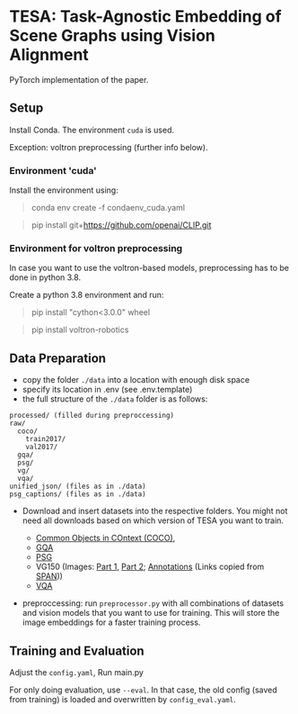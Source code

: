 # TESA: Task-Agnostic Embedding of Scene Graphs using Vision Alignment
PyTorch implementation of the paper.

## Setup

Install Conda. The environment `cuda` is used.

Exception: voltron preprocessing (further info below).

### Environment 'cuda'
Install the environment using:
> conda env create -f condaenv_cuda.yaml

> pip install git+https://github.com/openai/CLIP.git
### Environment for voltron preprocessing
In case you want to use the voltron-based models, preprocessing has to be done in python 3.8.
 
Create a python 3.8 environment and run:
> pip install "cython<3.0.0" wheel

> pip install voltron-robotics

## Data Preparation
- copy the folder `./data` into a location with enough disk space
- specify its location in .env (see .env.template)
- the full structure of the `./data` folder is as follows: 
```
processed/ (filled during preproccessing)
raw/
  coco/
    train2017/
    val2017/
  gqa/
  psg/
  vg/
  vqa/
unified_json/ (files as in ./data)
psg_captions/ (files as in ./data)
```
- Download and insert datasets into the respective folders. You might not need all downloads based on which version of TESA you want to train.
  - [Common Objects in COntext (COCO)](https://cocodataset.org/#download),
  - [GQA](https://cs.stanford.edu/people/dorarad/gqa/download.html)
  - [PSG](https://psgdataset.org/)
  - VG150 (Images: [Part 1](https://cs.stanford.edu/people/rak248/VG_100K_2/images.zip), [Part 2](https://cs.stanford.edu/people/rak248/VG_100K_2/images2.zip); [Annotations](https://drive.google.com/file/d/1aGwEu392DiECGdvwaYr-LgqGLmWhn8yD/view?usp=sharing) (Links copied from [SPAN](https://github.com/yrcong/Learning_Similarity_between_Graphs_Images)))
  - [VQA](https://visualqa.org/)

- preproccessing: run `preprocessor.py` with all combinations of datasets and vision models that you want to use for training.
This will store the image embeddings for a faster training process.


## Training and Evaluation
Adjust the `config.yaml`,
Run main.py

For only doing evaluation, use `--eval`. In that case, the old config (saved from training) is loaded and overwritten by `config_eval.yaml`.
